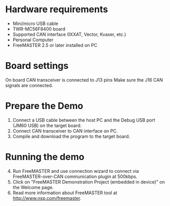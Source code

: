 Hardware requirements
=====================
- Mini/micro USB cable
- TWR-MC56F8400 board
- Supported CAN interface (IXXAT, Vector, Kvaser, etc.)
- Personal Computer
- FreeMASTER 2.5 or later installed on PC

Board settings
============
On board CAN transceiver is connected to J13 pins
Make sure the J16 CAN signals are connected.

Prepare the Demo
===============
1.  Connect a USB cable between the host PC and the Debug USB port (JM60 USB) on the target board.
2.  Connect CAN transceiver to CAN interface on PC.
3.  Compile and download the program to the target board.

Running the demo
================
4.  Run FreeMASTER and use connection wizard to connect via FreeMASTER-over-CAN communication plugin at 500kbps.
5.  Click on "FreeMASTER Demonstration Project (embedded in device)" on the Welcome page.
6.  Read more information about FreeMASTER tool at http://www.nxp.com/freemaster.
